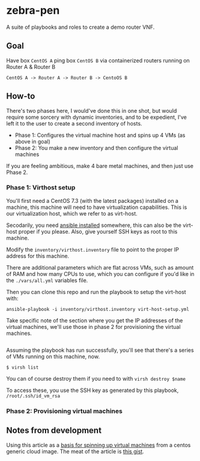 # zebra-pen

A suite of playbooks and roles to create a demo router VNF.

## Goal

Have box `CentOS A` ping box `CentOS B` via containerized routers running on Router A & Router B

```
CentOS A -> Router A -> Router B -> CentoOS B
```

## How-to

There's two phases here, I would've done this in one shot, but would require some sorcery with dynamic inventories, and to be expedient, I've left it to the user to create a second inventory of hosts.

* Phase 1: Configures the virtual machine host and spins up 4 VMs (as above in goal)
* Phase 2: You make a new inventory and then configure the virtual machines

If you are feeling ambitious, make 4 bare metal machines, and then just use Phase 2.

### Phase 1: Virthost setup

You'll first need a CentOS 7.3 (with the latest packages) installed on a machine, this machine will need to have virtualization capabilities. This is our virtualization host, which we refer to as virt-host.

Secodarily, you need [ansible installed](http://docs.ansible.com/ansible/intro_installation.html) somewhere, this can also be the virt-host proper if you please. Also, give yourself SSH keys as root to this machine.

Modify the `inventory/virthost.inventory` file to point to the proper IP address for this machine.

There are additional parameters which are flat across VMs, such as amount of RAM and how many CPUs to use, which you can configure if you'd like in the `./vars/all.yml` variables file.

Then you can clone this repo and run the playbook to setup the virt-host with:

```
ansible-playbook -i inventory/virthost.inventory virt-host-setup.yml
```

Take specific note of the section where you get the IP addresses of the virtual machines, we'll use those in phase 2 for provisioning the virtual machines.

```

```

Assuming the playbook has run successfully, you'll see that there's a series of VMs running on this machine, now.

```
$ virsh list
```

You can of course destroy them if you need to with `virsh destroy $name`

To access these, you use the SSH key as generated by this playbook, `/root/.ssh/id_vm_rsa`

### Phase 2: Provisioning virtual machines



## Notes from development

Using this article as a [basis for spinning up virtual machines](http://giovannitorres.me/create-a-linux-lab-on-kvm-using-cloud-images.html) from a centos generic cloud image. The meat of the article is [this gist](https://gist.github.com/giovtorres/0049cec554179d96e0a8329930a6d724).